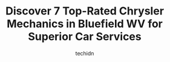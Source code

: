 ---
layout: ampstory
image: https://images.unsplash.com/photo-1596157783372-71ada8d5836b?ixlib=rb-4.0.3&ixid=MnwxMjA3fDB8MHxwaG90by1wYWdlfHx8fGVufDB8fHx8&auto=format&fit=crop&w=640&h=853&q=80
author: techidn
featured: false
description: If youre in need of trustworthy and skilled Chrysler Mechanic in Bluefield WV, USA, youll be pleased to discover the 7 best Chrysler Mechanic in town. Their expertise and commitment to cus
title: Discover 7 Top-Rated Chrysler Mechanics in Bluefield WV for Superior Car Services
cover:
   title: Discover 7 Top-Rated Chrysler Mechanics in Bluefield WV for Superior Car Services
   subtitle: Rickpate
   background: https://images.unsplash.com/photo-1596157783372-71ada8d5836b?ixlib=rb-4.0.3&ixid=MnwxMjA3fDB8MHxwaG90by1wYWdlfHx8fGVufDB8fHx8&auto=format&fit=crop&w=640&h=853&q=80

pages: 
 - layout: thirds
   top: <h1>#1 Bland Street Auto Center</h1>
   bottom: "<p>Very nice staff!! Awesome place to get your vehicle worked on, they explain everything. Super customer service will def go there anytime my vehicle needs a fix.</p>"
   background: https://www.knot35.com/toplist/wp-content/uploads/2023/06/best-chrysler-mechanic-1-in-bluefield-wv-1685836963.jpeg
   backgroundblur: true
 - layout: thirds
   top: <h1>#2 Estep Tire & Auto Center Inc</h1>
   bottom: "<p>716 Bluefield Ave, Bluefield, WV 24701, United States</p>"
   background: https://www.knot35.com/toplist/wp-content/uploads/2023/06/best-chrysler-mechanic-2-in-bluefield-wv-1685836963.jpeg
   cta:
      link: https://www.knot35.com/toplist/discover-7-top-rated-chrysler-mechanics-in-bluefield-wv-for-superior-car-services/
      text: Discover 7 Top-Rated Chrysler Mechanics in Bluefield WV for Superior Car Services
 - layout: thirds
   top: <h1>#3 Goins Gas & Produce LLC</h1>
   bottom: "<p>2320 Princeton Ave, Bluefield, WV 24701, United States</p>"
   background: https://www.knot35.com/toplist/wp-content/uploads/2023/06/best-chrysler-mechanic-3-in-bluefield-wv-1685836964.jpeg
   cta:
      link: https://www.knot35.com/toplist/discover-7-top-rated-chrysler-mechanics-in-bluefield-wv-for-superior-car-services/
      text: Discover 7 Top-Rated Chrysler Mechanics in Bluefield WV for Superior Car Services
 - layout: thirds
   top: <h1>#4 K & M Performance Auto LLC</h1>
   bottom: "<p>1014 Bluefield Ave, Bluefield, WV 24701, United States</p>"
   background: https://images.unsplash.com/photo-1549241520-425e3dfc01cb?ixlib=rb-4.0.3&ixid=MnwxMjA3fDB8MHxwaG90by1wYWdlfHx8fGVufDB8fHx8&auto=format&fit=crop&w=640&h=853&q=80
   cta:
      link: https://www.knot35.com/toplist/discover-7-top-rated-chrysler-mechanics-in-bluefield-wv-for-superior-car-services/
      text: Discover 7 Top-Rated Chrysler Mechanics in Bluefield WV for Superior Car Services
 - layout: thirds
   top: <h1>#5 Walmart Auto Care Centers</h1>
   bottom: "<p>4001 College Ave, Bluefield, VA 24605, United States</p>"
   background: https://images.unsplash.com/photo-1510906594845-bc082582c8cc?ixlib=rb-4.0.3&ixid=MnwxMjA3fDB8MHxwaG90by1wYWdlfHx8fGVufDB8fHx8&auto=format&fit=crop&w=640&h=853&q=80
   cta:
      link: https://www.knot35.com/toplist/discover-7-top-rated-chrysler-mechanics-in-bluefield-wv-for-superior-car-services/
      text: Discover 7 Top-Rated Chrysler Mechanics in Bluefield WV for Superior Car Services
 - layout: thirds
   top: <h1>#6 K & B Performance</h1>
   bottom: "<p>1207 Bland St, Bluefield, WV 24701, United States</p>"
   background: https://images.unsplash.com/photo-1527067829737-402993088e6b?ixlib=rb-4.0.3&ixid=MnwxMjA3fDB8MHxwaG90by1wYWdlfHx8fGVufDB8fHx8&auto=format&fit=crop&w=640&h=853&q=80
   cta:
      link: https://www.knot35.com/toplist/discover-7-top-rated-chrysler-mechanics-in-bluefield-wv-for-superior-car-services/
      text: Discover 7 Top-Rated Chrysler Mechanics in Bluefield WV for Superior Car Services
 - layout: thirds
   top: <h1>#7 Brians Custom Exhaust & Auto</h1>
   bottom: "<p>146 Mercer Mall Rd, Bluefield, WV 24701, United States</p>"
   background: https://images.unsplash.com/photo-1564951434112-64d74cc2a2d7?ixlib=rb-4.0.3&ixid=MnwxMjA3fDB8MHxwaG90by1wYWdlfHx8fGVufDB8fHx8&auto=format&fit=crop&w=640&h=853&q=80
   cta:
      link: https://www.knot35.com/toplist/discover-7-top-rated-chrysler-mechanics-in-bluefield-wv-for-superior-car-services/
      text: Discover 7 Top-Rated Chrysler Mechanics in Bluefield WV for Superior Car Services
 - layout: thirds
   middle: Continue reading...
   background: https://images.unsplash.com/photo-1595364397663-fca4f075d796?ixlib=rb-4.0.3&ixid=MnwxMjA3fDB8MHxwaG90by1wYWdlfHx8fGVufDB8fHx8&auto=format&fit=crop&w=640&h=853&q=80
   cta:
      link: https://www.knot35.com/toplist/discover-7-top-rated-chrysler-mechanics-in-bluefield-wv-for-superior-car-services/
      text: Discover 7 Top-Rated Chrysler Mechanics in Bluefield WV for Superior Car Services
      
---